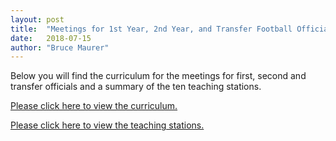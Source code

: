 ```yaml
---
layout: post
title:  "Meetings for 1st Year, 2nd Year, and Transfer Football Officials"
date:   2018-07-15
author: "Bruce Maurer"
---
```


Below you will find the curriculum for the meetings for first, second and
transfer officials and a summary of the ten teaching stations.

[Please click here to view the curriculum.](https://storage.googleapis.com/ohsaa-websites/bulletins/2018/curriculum-for-new-officials-meetings.pdf)

[Please click here to view the teaching stations.](https://storage.googleapis.com/ohsaa-websites/bulletins/2018/teaching-stations.pdf)
